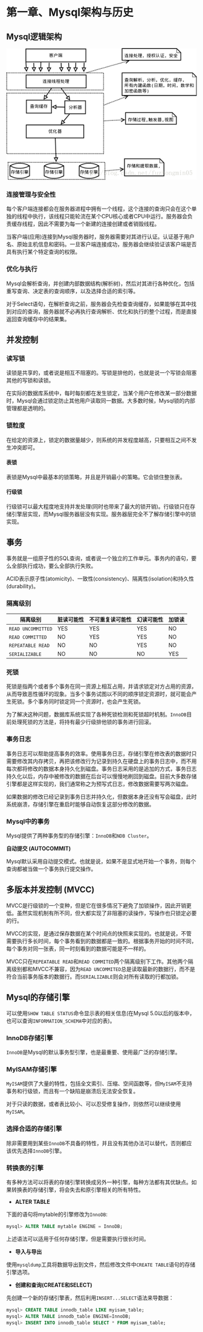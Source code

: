 # 第一章、Mysql架构与历史

## Mysql逻辑架构

![](https://github.com/maoyunfei/static-sources/blob/master/mysql_architecture.png?raw=true)

### 连接管理与安全性

每个客户端连接都会在服务器进程中拥有一个线程，这个连接的查询只会在这个单独的线程中执行，该线程只能轮流在某个CPU核心或者CPU中运行。服务器会负责缓存线程，因此不需要为每一个新建的连接创建或者销毁线程。

当客户端(应用)连接到Mysql服务器时，服务器需要对其进行认证。认证基于用户名、原始主机信息和密码。一旦客户端连接成功，服务器会继续验证该客户端是否具有执行某个特定查询的权限。

### 优化与执行

Mysql会解析查询，并创建内部数据结构(解析树)，然后对其进行各种优化，包括重写查询、决定表的查询顺序，以及选择合适的索引等。

对于Select语句，在解析查询之前，服务器会先检查查询缓存，如果能够在其中找到对应的查询，服务器就不必再执行查询解析、优化和执行的整个过程，而是直接返回查询缓存中的结果集。

## 并发控制

### 读写锁

读锁是共享的，或者说是相互不阻塞的。写锁是排他的，也就是说一个写锁会阻塞其他的写锁和读锁。

在实际的数据库系统中，每时每刻都在发生锁定，当某个用户在修改某一部分数据时，Mysql会通过锁定防止其他用户读取同一数据。大多数时候，Mysql锁的内部管理都是透明的。

### 锁粒度

在给定的资源上，锁定的数据量越少，则系统的并发程度越高，只要相互之间不发生冲突即可。

#### 表锁

表锁是Mysql中最基本的锁策略，并且是开销最小的策略。它会锁住整张表。

#### 行级锁

行级锁可以最大程度地支持并发处理(同时也带来了最大的锁开销)。行级锁只在存储引擎层实现，而Mysql服务器层没有实现。服务器层完全不了解存储引擎中的锁实现。

## 事务

事务就是一组原子性的SQL查询，或者说一个独立的工作单元。事务内的语句，要么全部执行成功，要么全部执行失败。

ACID表示原子性(atomicity)、一致性(consistency)、隔离性(isolation)和持久性(durability)。

### 隔离级别

|  隔离级别  | 脏读可能性 | 不可重复读可能性 | 幻读可能性 | 加锁读 |
| ---------- | --- |--- | --- | --- |
| `READ UNCOMMITTED` |  YES | YES | YES | NO |
| `READ COMMITTED` |  NO | YES | YES | NO |
| `REPEATABLE READ` |  NO | NO | YES | NO |
| `SERIALIZABLE` |  NO | NO | NO | YES |

### 死锁

死锁是指两个或者多个事务在同一资源上相互占用，并请求锁定对方占用的资源，从而导致恶性循环的现象。当多个事务试图以不同的顺序锁定资源时，就可能会产生死锁。多个事务同时锁定同一个资源时，也会产生死锁。

为了解决这种问题，数据库系统实现了各种死锁检测和死锁超时机制。`InnoDB`目前处理死锁的方法是，将持有最少行级排他锁的事务进行回滚。

### 事务日志

事务日志可以帮助提高事务的效率。使用事务日志，存储引擎在修改表的数据时只需要修改其内存拷贝，再把该修改行为记录到持久在硬盘上的事务日志中，而不用每次都将修改的数据本身持久化到磁盘。事务日志采用的是追加的方式，事务日志持久化以后，内存中被修改的数据在后台可以慢慢地刷回到磁盘。目前大多数存储引擎都是这样实现的，我们通常称之为预写式日志，修改数据需要写两次磁盘。

如果数据的修改已经记录到事务日志并持久化，但数据本身还没有写会磁盘，此时系统崩溃，存储引擎在重启时能够自动恢复这部分修改的数据。

### Mysql中的事务

Mysql提供了两种事务型的存储引擎：`InnoDB`和`NDB Cluster`。

**自动提交 (AUTOCOMMIT)**

Mysql默认采用自动提交模式。也就是说，如果不是显式地开始一个事务，则每个查询都被当做一个事务执行提交操作。

## 多版本并发控制 (MVCC)

MVCC是行级锁的一个变种，但是它在很多情况下避免了加锁操作，因此开销更低。虽然实现机制有所不同，但大都实现了非阻塞的读操作，写操作也只锁定必要的行。

MVCC的实现，是通过保存数据在某个时间点的快照来实现的。也就是说，不管需要执行多长时间，每个事务看到的数据都是一致的。根据事务开始的时间不同，每个事务对同一张表，同一时刻看到的数据可能是不一样的。

MVCC只在`REPEATABLE READ`和`READ COMMITED`两个隔离级别下工作。其他两个隔离级别都和MVCC不兼容，因为`READ UNCOMMITED`总是读取最新的数据行，而不是符合当前事务版本的数据行。而`SERIALIZABLE`则会对所有读取的行都加锁。

## Mysql的存储引擎

可以使用`SHOW TABLE STATUS`命令显示表的相关信息(在Mysql 5.0以后的版本中，也可以查询`INFORMATION_SCHEMA`中对应的表)。

### InnoDB存储引擎

`InnoDB`是Mysql的默认事务型引擎，也是最重要、使用最广泛的存储引擎。

### MyISAM存储引擎

`MyISAM`提供了大量的特性，包括全文索引、压缩、空间函数等，但`MyISAM`不支持事务和行级锁，而且有一个缺陷是崩溃后无法安全恢复。

对于只读的数据，或者表比较小、可以忍受修复操作，则依然可以继续使用`MyISAM`。

### 选择合适的存储引擎

除非需要用到某些`InnoDB`不具备的特性，并且没有其他办法可以替代，否则都应该优先选择`InnoDB`引擎。

### 转换表的引擎

有多种方法可以将表的存储引擎转换成另外一种引擎，每种方法都有其优缺点。如果转换表的存储引擎，将会失去和原引擎相关的所有特性。

* **ALTER TABLE**

下面的语句将mytable的引擎修改为`InnoDB`:

```sql
mysql> ALTER TABLE mytable ENGINE = InnoDB;
```

上述语法可以适用于任何存储引擎，但是需要执行很长时间。

* **导入与导出**

使用`mysqldump`工具将数据导出到文件，然后修改文件中`CREATE TABLE`语句的存储引擎选项。

* **创建和查询(CREATE和SELECT)**

先创建一个新的存储引擎表，然后利用`INSERT...SELECT`语法来导数据：

```sql
mysql> CREATE TABLE innodb_table LIKE myisam_table;
mysql> ALTER TABLE innodb_table ENGINE=InnoDB;
mysql> INSERT INTO innodb_table SELECT * FROM myisam_table;
```



